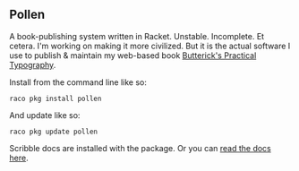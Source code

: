 Pollen
------

A book-publishing system written in Racket. Unstable. Incomplete. Et cetera. I'm working on making it more civilized. But it is the actual software I use to publish & maintain my web-based book [Butterick's Practical Typography](http://practicaltypography.com).

Install from the command line like so:

    raco pkg install pollen
    
And update like so:

    raco pkg update pollen

Scribble docs are installed with the package. Or you can [read the docs here](http://mbutterick.github.io/pollen/doc/).
